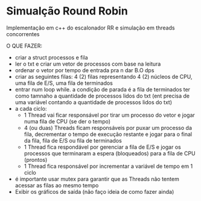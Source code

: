 # Simualção Round Robin
Implementação em c++ do escalonador RR e simulação em threads concorrentes


O QUE FAZER:

- criar a struct processos e fila
- ler o txt e criar um vetor de processos com base na leitura
- ordenar o vetor por tempo de entrada pra n dar B.O dps
- criar as seguintes filas: 4 (2) filas representando 4 (2) núcleos de CPU, uma fila de E/S, uma fila de terminados
- entrar num loop while. a condição de parada é a fila de terminados ter como tamnaho a quantidade de processos lidos do txt (ent precisa de uma variável contando a quantidade de processos lidos do txt)
- a cada ciclo:
    - 1 Thread vai ficar responsável por tirar um processo do vetor e jogar numa fila de CPU (se der o tempo)
    - 4 (ou duas) Threads ficam responsáveis por puxar um processo da fila, decrementar o tempo de execução restante e jogar para o final da fila, fila de E/S ou fila de terminados
    - 1 Thread fica respondável por gerenciar a fila de E/S e jogar os processos que terminaram a espera (bloqueados) para a fila de CPU (prontos)
    - 1 Thread fica responsável por incrementar a variável de tempo em 1 ciclo
- é importante usar mutex para garantir que as Threads não tentem acessar as filas ao mesmo tempo
- Exibir os gráficos de saída (não faço ideia de como fazer ainda)

